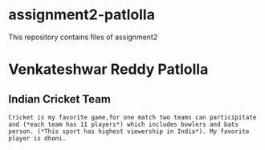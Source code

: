 # assignment2-patlolla
This repository contains files of assignment2

# Venkateshwar Reddy Patlolla
## Indian Cricket Team
    Cricket is my favorite game,for one match two teams can participitate and (*each team has 11 players*) which includes bowlers and bats person. (*This sport has highest viewership in India*). My favorite player is dhoni.
    
